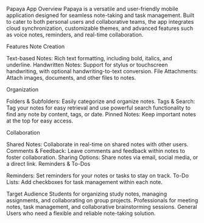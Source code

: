 Papaya App
Overview
Papaya is a versatile and user-friendly mobile application designed for seamless note-taking and task management. 
Built to cater to both personal users and collaborative teams, the app integrates cloud synchronization, customizable themes, and advanced features such as voice notes, reminders, and real-time collaboration.

Features
Note Creation

Text-based Notes: Rich text formatting, including bold, italics, and underline.
Handwritten Notes: Support for stylus or touchscreen handwriting, with optional handwriting-to-text conversion.
File Attachments: Attach images, documents, and other files to notes.

Organization

Folders & Subfolders: Easily categorize and organize notes.
Tags & Search: Tag your notes for easy retrieval and use powerful search functionality to find any note by content, tags, or date.
Pinned Notes: Keep important notes at the top for easy access.

Collaboration

Shared Notes: Collaborate in real-time on shared notes with other users.
Comments & Feedback: Leave comments and feedback within notes to foster collaboration.
Sharing Options: Share notes via email, social media, or a direct link.
Reminders & To-Dos

Reminders: Set reminders for your notes or tasks to stay on track.
To-Do Lists: Add checkboxes for task management within each note.

Target Audience
Students for organizing study notes, managing assignments, and collaborating on group projects.
Professionals for meeting notes, task management, and collaborative brainstorming sessions.
General Users who need a flexible and reliable note-taking solution.
